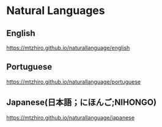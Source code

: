 # Natural Languages
## English
  <a href="https://mtzhiro.github.io/naturallanguage/english">https://mtzhiro.github.io/naturallanguage/english</a>
## Portuguese
  <a href="https://mtzhiro.github.io/naturallanguage/portuguese">https://mtzhiro.github.io/naturallanguage/portuguese</a></a>
## Japanese(日本語；にほんご;NIHONGO)
  <a href="https://mtzhiro.github.io/naturallanguage/japanese">https://mtzhiro.github.io/naturallanguage/japanese</a></a>
  
